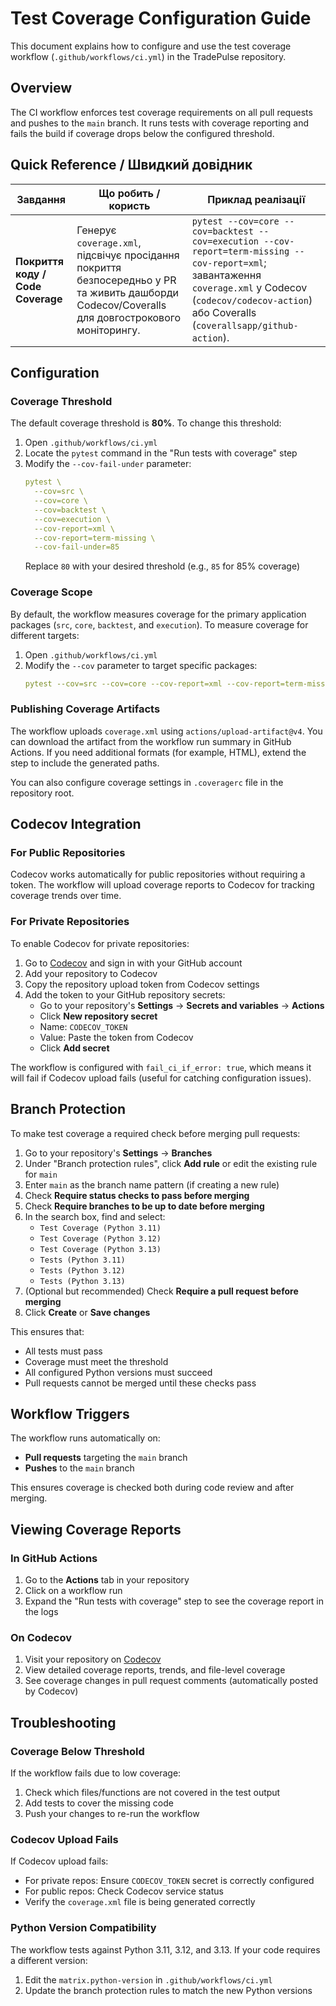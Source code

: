 # Test Coverage Configuration Guide

This document explains how to configure and use the test coverage workflow (`.github/workflows/ci.yml`) in the TradePulse repository.

## Overview

The CI workflow enforces test coverage requirements on all pull requests and pushes to the `main` branch. It runs tests with coverage reporting and fails the build if coverage drops below the configured threshold.

## Quick Reference / Швидкий довідник

| Завдання | Що робить / користь | Приклад реалізації |
| --- | --- | --- |
| **Покриття коду / Code Coverage** | Генерує `coverage.xml`, підсвічує просідання покриття безпосередньо у PR та живить дашборди Codecov/Coveralls для довгострокового моніторингу. | `pytest --cov=core --cov=backtest --cov=execution --cov-report=term-missing --cov-report=xml`; завантаження `coverage.xml` у Codecov (`codecov/codecov-action`) або Coveralls (`coverallsapp/github-action`). |

## Configuration

### Coverage Threshold

The default coverage threshold is **80%**. To change this threshold:

1. Open `.github/workflows/ci.yml`
2. Locate the `pytest` command in the "Run tests with coverage" step
3. Modify the `--cov-fail-under` parameter:
   ```yaml
   pytest \
     --cov=src \
     --cov=core \
     --cov=backtest \
     --cov=execution \
     --cov-report=xml \
     --cov-report=term-missing \
     --cov-fail-under=85
   ```
   Replace `80` with your desired threshold (e.g., `85` for 85% coverage)

### Coverage Scope

By default, the workflow measures coverage for the primary application packages (`src`, `core`, `backtest`, and `execution`). To measure coverage for different targets:

1. Open `.github/workflows/ci.yml`
2. Modify the `--cov` parameter to target specific packages:
   ```yaml
   pytest --cov=src --cov=core --cov-report=xml --cov-report=term-missing --cov-fail-under=80
   ```

### Publishing Coverage Artifacts

The workflow uploads `coverage.xml` using `actions/upload-artifact@v4`. You can download the artifact from the workflow run summary in GitHub Actions. If you need additional formats (for example, HTML), extend the step to include the generated paths.

You can also configure coverage settings in `.coveragerc` file in the repository root.

## Codecov Integration

### For Public Repositories

Codecov works automatically for public repositories without requiring a token. The workflow will upload coverage reports to Codecov for tracking coverage trends over time.

### For Private Repositories

To enable Codecov for private repositories:

1. Go to [Codecov](https://codecov.io/) and sign in with your GitHub account
2. Add your repository to Codecov
3. Copy the repository upload token from Codecov settings
4. Add the token to your GitHub repository secrets:
   - Go to your repository's **Settings** → **Secrets and variables** → **Actions**
   - Click **New repository secret**
   - Name: `CODECOV_TOKEN`
   - Value: Paste the token from Codecov
   - Click **Add secret**

The workflow is configured with `fail_ci_if_error: true`, which means it will fail if Codecov upload fails (useful for catching configuration issues).

## Branch Protection

To make test coverage a required check before merging pull requests:

1. Go to your repository's **Settings** → **Branches**
2. Under "Branch protection rules", click **Add rule** or edit the existing rule for `main`
3. Enter `main` as the branch name pattern (if creating a new rule)
4. Check **Require status checks to pass before merging**
5. Check **Require branches to be up to date before merging**
6. In the search box, find and select:
   - `Test Coverage (Python 3.11)`
   - `Test Coverage (Python 3.12)`
   - `Test Coverage (Python 3.13)`
   - `Tests (Python 3.11)`
   - `Tests (Python 3.12)`
   - `Tests (Python 3.13)`
7. (Optional but recommended) Check **Require a pull request before merging**
8. Click **Create** or **Save changes**

This ensures that:
- All tests must pass
- Coverage must meet the threshold
- All configured Python versions must succeed
- Pull requests cannot be merged until these checks pass

## Workflow Triggers

The workflow runs automatically on:
- **Pull requests** targeting the `main` branch
- **Pushes** to the `main` branch

This ensures coverage is checked both during code review and after merging.

## Viewing Coverage Reports

### In GitHub Actions

1. Go to the **Actions** tab in your repository
2. Click on a workflow run
3. Expand the "Run tests with coverage" step to see the coverage report in the logs

### On Codecov

1. Visit your repository on [Codecov](https://codecov.io/)
2. View detailed coverage reports, trends, and file-level coverage
3. See coverage changes in pull request comments (automatically posted by Codecov)

## Troubleshooting

### Coverage Below Threshold

If the workflow fails due to low coverage:
1. Check which files/functions are not covered in the test output
2. Add tests to cover the missing code
3. Push your changes to re-run the workflow

### Codecov Upload Fails

If Codecov upload fails:
- For private repos: Ensure `CODECOV_TOKEN` secret is correctly configured
- For public repos: Check Codecov service status
- Verify the `coverage.xml` file is being generated correctly

### Python Version Compatibility

The workflow tests against Python 3.11, 3.12, and 3.13. If your code requires a different version:
1. Edit the `matrix.python-version` in `.github/workflows/ci.yml`
2. Update the branch protection rules to match the new Python versions
